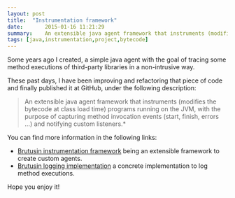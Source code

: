 ```yaml
---
layout: post
title:  "Instrumentation framework"
date:       2015-01-16 11:21:29
summary:    An extensible java agent framework that instruments (modifies the bytecode at class load time) programs running on the JVM, with the purpose of capturing method invocation events (start, finish, errors ...) and notifying custom listeners.
tags: [java,instrumentation,project,bytecode]
---
```


Some years ago I created, a simple java agent with the goal of tracing some method executions of third-party libraries in a non-intrusive way.

These past days, I have been improving and refactoring that piece of code and finally published it at GitHub, under the following description: 
> An extensible java agent framework that instruments (modifies the bytecode at class load time) programs running on the JVM, with the purpose of capturing method invocation events (start, finish, errors ...) and notifying custom listeners.*

You can find more information in the following links:

* [Brutusin instrumentation framework](https://github.com/brutusin/brutusin/tree/master/instrumentation) being an extensible framework to create custom agents. 
* [Brutusin logging implementation](https://github.com/brutusin/brutusin/tree/master/logging-instrumentation) a concrete implementation to log method executions.



Hope you enjoy it!